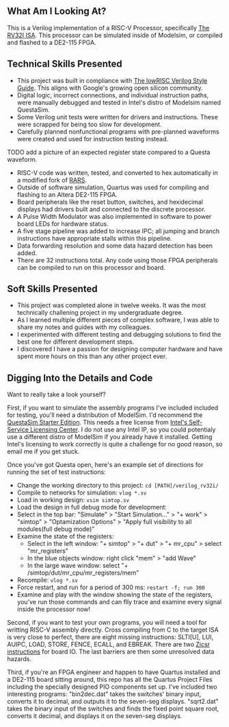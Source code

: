 ## What Am I Looking At?
This is a Verilog implementation of a RISC-V Processor, specifically [The RV32I ISA](https://riscv.org/wp-content/uploads/2019/12/riscv-spec-20191213.pdf#chapter2). This processor can be simulated inside of Modelsim, or compiled and flashed to a DE2-115 FPGA. 

[//]: # ( TODO Check compliance with the RISC-V Architecture Test Suite https://github.com/riscv-non-isa/riscv-arch-test )

## Technical Skills Presented
* This project was built in compliance with [The lowRISC Verilog Style Guide](https://github.com/lowRISC/style-guides/blob/master/VerilogCodingStyle.md). This aligns with Google's growing open silicon community.
* Digital logic, incorrect connections, and individual instruction paths, were manually debugged and tested in Intel's distro of Modelsim named QuestaSim.
* Some Verilog unit tests were written for drivers and instructions. These were scrapped for being too slow for development.
* Carefully planned nonfunctional programs with pre-planned waveforms were created and used for instruction testing instead.

TODO add a picture of an expected register state compared to a Questa waveform.

* RISC-V code was written, tested, and converted to hex automatically in a modified fork of [RARS](https://github.com/TheThirdOne/rars).
* Outside of software simulation, Quartus was used for compiling and flashing to an Altera DE2-115 FPGA.
* Board peripherals like the reset button, switches, and hexidecimal displays had drivers built and connected to the discrete processor.
* A Pulse Width Modulator was also implemented in software to power board LEDs for hardware status.
* A five stage pipeline was added to increase IPC; all jumping and branch instructions have appropriate stalls within this pipeline.
* Data forwarding resolution and some data hazard detection has been added.
* There are 32 instructions total. Any code using those FPGA peripherals can be compiled to run on this processor and board.

## Soft Skills Presented
* This project was completed alone in twelve weeks. It was the most technically challening project in my undergraduate degree.
* As I learned multiple different pieces of complex software, I was able to share my notes and guides with my colleagues.
* I experimented with different testing and debugging solutions to find the best one for different development steps.
* I discovered I have a passion for designing computer hardware and have spent more hours on this than any other project ever.

## Digging Into the Details and Code
Want to really take a look yourself?

First, if you want to simulate the assembly programs I've included included for testing, you'll need a distribution of ModelSim. I'd recommend the [QuestaSim Starter Edition](https://www.intel.com/content/www/us/en/software-kit/782455/questa-intel-fpgas-pro-edition-software-version-23-2.html?). This needs a free license from [Intel's Self-Service Licensing Center](https://licensing.intel.com/psg/s/?language=en_US). I do not use any Intel IP, so you could potentialy use a different distro of ModelSim if you already have it installed. Getting Intel's licensing to work correctly is quite a challenge for no good reason, so email me if you get stuck.

Once you've got Questa open, here's an example set of directions for running the set of test instructions:
* Change the working directory to this project: `cd [PATH]/verilog_rv32i/`
* Compile to networks for simulation: `vlog *.sv`
* Load in working design: `vsim simtop.sv`
* Load the design in full debug mode for development:
* Select in the top bar: "Simulate" > "Start Simulation..." > "+ work" > "simtop" > "Optamization Options" > "Apply full visibility to all modules(full debug mode)"
* Examine the state of the registers:
  * Select in the left window: "+ simtop" > "+ dut" > "+ mr_cpu" > select "mr_registers"
  * In the blue objects window: right click "mem" > "add Wave"
  * In the large wave window: select "+ /simtop/dut/mr_cpu/mr_registers/mem"
* Recompile: `vlog *.sv`
* Force restart, and run for a period of 300 ms: `restart -f; run 300`
* Examine and play with the window showing the state of the registers, you've run those commands and can flly trace and examine every signal inside the processor now!

Second, if you want to test your own programs, you will need a tool for writting RISC-V assembly directly. Cross compiling from C to the target ISA is very close to perfect, there are eight missing instructions: SLTI[U], LUI, AUIPC, LOAD, STORE, FENCE, ECALL, and EBREAK. There are two [Zicsr instructions](https://riscv.org/wp-content/uploads/2019/12/riscv-spec-20191213.pdf#chapter9) for board IO. The last barriers are then some unresolved data hazards.

Third, if you're an FPGA engineer and happen to have Quartus installed and a DE2-115 board sitting around, this repo has all the Quartus Project Files including the specially designed PIO components set up. I've included two interesting programs: "bin2dec.dat" takes the switches' binary input, converts it to decimal, and outputs it to the seven-seg displays. "sqrt2.dat" takes the binary input of the switches and finds the fixed point square root, converts it decimal, and displays it on the seven-seg displays.
